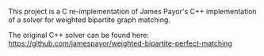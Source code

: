 This project is a C re-implementation of James Payor's C++
implementation of a solver for weighted bipartite graph matching.

The original C++ solver can be found here:
https://github.com/jamespayor/weighted-bipartite-perfect-matching
